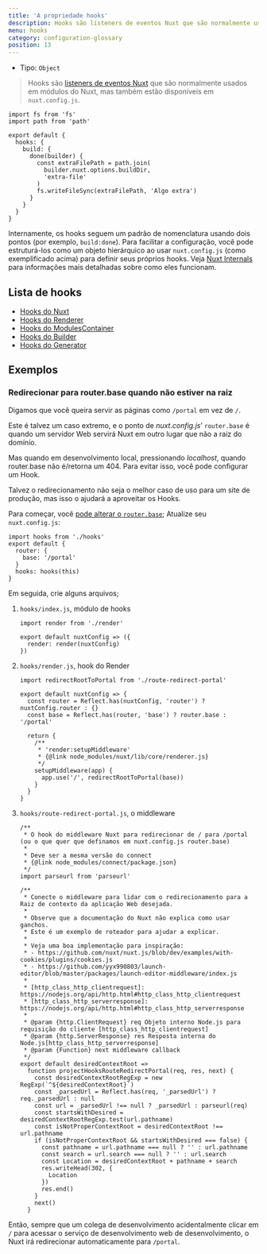 ```yaml
---
title: 'A propriedade hooks'
description: Hooks são listeners de eventos Nuxt que são normalmente usados ​​em módulos do Nuxt, mas também estão disponíveis em `nuxt.config.js`.
menu: hooks
category: configuration-glossary
position: 13
---
```


- Tipo: `Object`

> Hooks são [listeners de eventos Nuxt](/docs/2.x/internals-glossary/internals) que são normalmente usados ​​em módulos do Nuxt, mas também estão disponíveis em `nuxt.config.js`.

```js{}[nuxt.config.js]
import fs from 'fs'
import path from 'path'

export default {
  hooks: {
    build: {
      done(builder) {
        const extraFilePath = path.join(
          builder.nuxt.options.buildDir,
          'extra-file'
        )
        fs.writeFileSync(extraFilePath, 'Algo extra')
      }
    }
  }
}
```

Internamente, os hooks seguem um padrão de nomenclatura usando dois pontos (por exemplo, `build:done`). Para facilitar a configuração, você pode estruturá-los como um objeto hierárquico ao usar `nuxt.config.js` (como exemplificado acima) para definir seus próprios hooks. Veja [Nuxt Internals](/docs/2.x/internals-glossary/internals) para informações mais detalhadas sobre como eles funcionam.

## Lista de hooks

- [Hooks do Nuxt](/docs/2.x/internals-glossary/internals-renderer#hooks)
- [Hooks do Renderer](/docs/2.x/internals-glossary/internals-renderer#hooks)
- [Hooks do ModulesContainer](/docs/2.x/internals-glossary/internals-module-container#hooks)
- [Hooks do Builder](/docs/2.x/internals-glossary/internals-builder#hooks)
- [Hooks do Generator](/docs/2.x/internals-glossary/internals-generator#hooks)

## Exemplos

### Redirecionar para router.base quando não estiver na raiz

Digamos que você queira servir as páginas como `/portal` em vez de `/`.

Este é talvez um caso extremo, e o ponto de _nuxt.config.js_’ `router.base` é quando um servidor Web servirá Nuxt em outro lugar que não a raiz do domínio.

Mas quando em desenvolvimento local, pressionando _localhost_, quando router.base não é/retorna um 404. Para evitar isso, você pode configurar um Hook.

Talvez o redirecionamento não seja o melhor caso de uso para um site de produção, mas isso o ajudará a aproveitar os Hooks.

Para começar, você [pode alterar o `router.base`](/docs/2.x/configuration-glossary/configuration-router#base); Atualize seu `nuxt.config.js`:

```js{}[nuxt.config.js]
import hooks from './hooks'
export default {
  router: {
    base: '/portal'
  }
  hooks: hooks(this)
}
```

Em seguida, crie alguns arquivos;

1. `hooks/index.js`, módulo de hooks

   ```js{}[hooks/index.js]
   import render from './render'

   export default nuxtConfig => ({
     render: render(nuxtConfig)
   })
   ```

2. `hooks/render.js`, hook do Render

   ```js{}[hooks/render.js]
   import redirectRootToPortal from './route-redirect-portal'

   export default nuxtConfig => {
     const router = Reflect.has(nuxtConfig, 'router') ? nuxtConfig.router : {}
     const base = Reflect.has(router, 'base') ? router.base : '/portal'

     return {
       /**
        * 'render:setupMiddleware'
        * {@link node_modules/nuxt/lib/core/renderer.js}
        */
       setupMiddleware(app) {
         app.use('/', redirectRootToPortal(base))
       }
     }
   }
   ```

3. `hooks/route-redirect-portal.js`, o middleware

   ```js{}[hooks/route-redirect-portal.js]
   /**
    * O hook do middleware Nuxt para redirecionar de / para /portal (ou o que quer que definamos em nuxt.config.js router.base)
    *
    * Deve ser a mesma versão do connect
    * {@link node_modules/connect/package.json}
    */
   import parseurl from 'parseurl'

   /**
    * Conecte o middleware para lidar com o redirecionamento para a Raiz de contexto da aplicação Web desejada.
    *
    * Observe que a documentação do Nuxt não explica como usar ganchos.
    * Este é um exemplo de roteador para ajudar a explicar.
    *
    * Veja uma boa implementação para inspiração:
    * - https://github.com/nuxt/nuxt.js/blob/dev/examples/with-cookies/plugins/cookies.js
    * - https://github.com/yyx990803/launch-editor/blob/master/packages/launch-editor-middleware/index.js
    *
    * [http_class_http_clientrequest]: https://nodejs.org/api/http.html#http_class_http_clientrequest
    * [http_class_http_serverresponse]: https://nodejs.org/api/http.html#http_class_http_serverresponse
    *
    * @param {http.ClientRequest} req Objeto interno Node.js para requisição do cliente [http_class_http_clientrequest]
    * @param {http.ServerResponse} res Resposta interna do Node.js[http_class_http_serverresponse]
    * @param {Function} next middleware callback
    */
   export default desiredContextRoot =>
     function projectHooksRouteRedirectPortal(req, res, next) {
       const desiredContextRootRegExp = new RegExp(`^${desiredContextRoot}`)
       const _parsedUrl = Reflect.has(req, '_parsedUrl') ? req._parsedUrl : null
       const url = _parsedUrl !== null ? _parsedUrl : parseurl(req)
       const startsWithDesired = desiredContextRootRegExp.test(url.pathname)
       const isNotProperContextRoot = desiredContextRoot !== url.pathname
       if (isNotProperContextRoot && startsWithDesired === false) {
         const pathname = url.pathname === null ? '' : url.pathname
         const search = url.search === null ? '' : url.search
         const Location = desiredContextRoot + pathname + search
         res.writeHead(302, {
           Location
         })
         res.end()
       }
       next()
     }
   ```

Então, sempre que um colega de desenvolvimento acidentalmente clicar em `/` para acessar o serviço de desenvolvimento web de desenvolvimento, o Nuxt irá redirecionar automaticamente para `/portal`.
